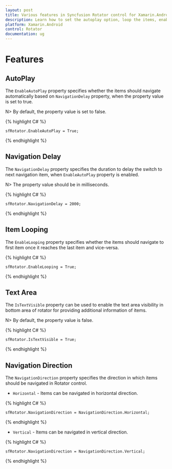 ```yaml
---
layout: post
title: Various features in Syncfusion Rotator control for Xamarin.Android 
description: Learn how to set the autoplay option, loop the items, enable Text Area  and choose the navigation direction in Rotator control for Xamarin.Android 
platform: Xamarin.Android 
control: Rotator
documentation: ug
---
```


# Features

## AutoPlay

The `EnableAutoPlay` property specifies whether the items should navigate automatically based on `NavigationDelay` property, when the property value is set to true.

N> By default, the property value is set to false.

{% highlight C# %}

	sfRotator.EnableAutoPlay = True;

{% endhighlight %}

## Navigation Delay

The `NavigationDelay` property specifies the duration to delay the switch to next navigation item, when `EnableAutoPlay` property is enabled.

N> The property value should be in milliseconds.

{% highlight C# %}

	sfRotator.NavigationDelay = 2000;

{% endhighlight %}

## Item Looping

The `EnableLooping` property specifies whether the items should navigate to first item once it reaches the last item and vice-versa.

{% highlight C# %}

	sfRotator.EnableLooping = True;

{% endhighlight %}

## Text Area 

The `IsTextVisible` property can be used to enable the text area visibility in bottom area of rotator for providing additional information of items.

N> By default, the property value is false.

{% highlight C# %}

	sfRotator.IsTextVisible = True;

{% endhighlight %}

## Navigation Direction

The `NavigationDirection` property specifies the direction in which items should be navigated in Rotator control.

* `Horizontal` - Items can be navigated in horizontal direction.

{% highlight C# %}

	sfRotator.NavigationDirection = NavigationDirection.Horizontal;

{% endhighlight %}

* `Vertical` - Items can be navigated in vertical direction.

{% highlight C# %}

	sfRotator.NavigationDirection = NavigationDirection.Vertical;

{% endhighlight %}